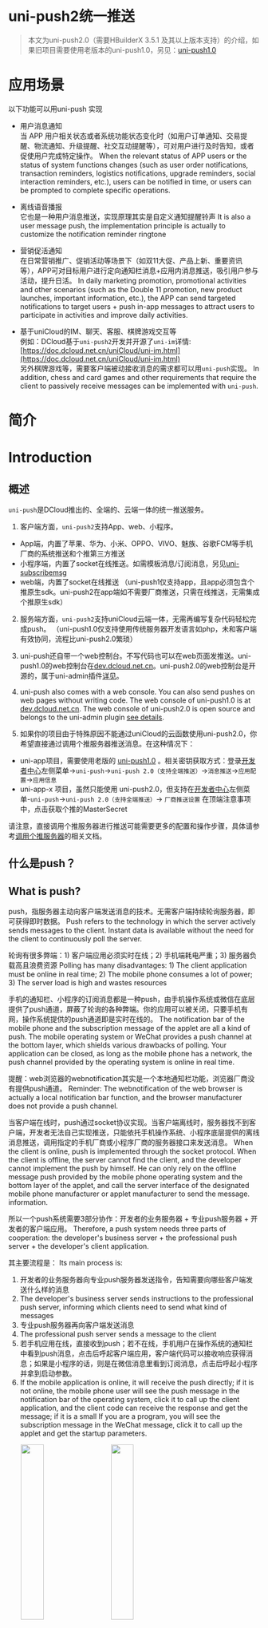 # uni-push2统一推送

> 本文为uni-push2.0（需要HBuilderX 3.5.1 及其以上版本支持）的介绍，如果旧项目需要使用老版本的uni-push1.0，另见：[uni-push1.0](unipush-v1.md)

# 应用场景
以下功能可以用uni-push 实现  
- 用户消息通知  
当 APP 用户相关状态或者系统功能状态变化时（如用户订单通知、交易提醒、物流通知、升级提醒、社交互动提醒等），可对用户进行及时告知，或者促使用户完成特定操作。
When the relevant status of APP users or the status of system functions changes (such as user order notifications, transaction reminders, logistics notifications, upgrade reminders, social interaction reminders, etc.), users can be notified in time, or users can be prompted to complete specific operations.

- 离线语音播报  
它也是一种用户消息推送，实现原理其实是自定义通知提醒铃声
It is also a user message push, the implementation principle is actually to customize the notification reminder ringtone

- 营销促活通知  
在日常营销推广、促销活动等场景下（如双11大促、产品上新、重要资讯等），APP可对目标用户进行定向通知栏消息+应用内消息推送，吸引用户参与活动，提升日活。
In daily marketing promotion, promotional activities and other scenarios (such as the Double 11 promotion, new product launches, important information, etc.), the APP can send targeted notifications to target users + push in-app messages to attract users to participate in activities and improve daily activities.

- 基于uniCloud的IM、聊天、客服、棋牌游戏交互等  
例如：DCloud基于`uni-push2`开发并开源了`uni-im`详情:[https://doc.dcloud.net.cn/uniCloud/uni-im.html](https://doc.dcloud.net.cn/uniCloud/uni-im.html)  
另外棋牌游戏等，需要客户端被动接收消息的需求都可以用`uni-push`实现。
In addition, chess and card games and other requirements that require the client to passively receive messages can be implemented with `uni-push`.

# 简介
# Introduction

## 概述
`uni-push`是DCloud推出的、全端的、云端一体的统一推送服务。

1. 客户端方面，`uni-push2`支持App、web、小程序。
  * App端，内置了苹果、华为、小米、OPPO、VIVO、魅族、谷歌FCM等手机厂商的系统推送和个推第三方推送
  * 小程序端，内置了socket在线推送。如需模板消息/订阅消息，另见[uni-subscribemsg](https://doc.dcloud.net.cn/uniCloud/uni-subscribemsg.html)
  * web端，内置了socket在线推送
  （uni-push1仅支持app，且app必须包含个推原生sdk。uni-push2在app端如不需要厂商推送，只需在线推送，无需集成个推原生sdk）
2. 服务端方面，`uni-push2`支持uniCloud云端一体，无需再编写复杂代码轻松完成push。
  （uni-push1.0仅支持使用传统服务器开发语言如php，未和客户端有效协同，流程比uni-push2.0繁琐）
3. uni-push还自带一个web控制台。不写代码也可以在web页面发推送。uni-push1.0的web控制台在[dev.dcloud.net.cn](https://dev.dcloud.net.cn)。uni-push2.0的web控制台是开源的，属于uni-admin插件[详见](https://ext.dcloud.net.cn/plugin?name=uni-push-admin)。
3. uni-push also comes with a web console. You can also send pushes on web pages without writing code. The web console of uni-push1.0 is at [dev.dcloud.net.cn](https://dev.dcloud.net.cn). The web console of uni-push2.0 is open source and belongs to the uni-admin plugin [see details](https://ext.dcloud.net.cn/plugin?name=uni-push-admin).

4. 如果你的项目由于特殊原因不能通过uniCloud的云函数使用uni-push2.0，你希望直接通过调用个推服务器推送消息。在这种情况下：
- uni-app项目，需要使用老版的 [uni-push1.0](./unipush-v1.md) 。相关密钥获取方式：登录[开发者中心](https://dev.dcloud.net.cn)左侧菜单->`uni-push`->`uni-push 2.0（支持全端推送）`->`消息推送`->`应用配置`->`应用信息`
- uni-app-x 项目，虽然只能使用 uni-push2.0，但支持在[开发者中心](https://dev.dcloud.net.cn)左侧菜单-`uni-push`->`uni-push 2.0（支持全端推送）`-> `厂商推送设置` 在顶端注意事项中，点击获取个推的MasterSecret

请注意，直接调用个推服务器进行推送可能需要更多的配置和操作步骤，具体请参考[调用个推服务器](./unipush-v1.md#request-getui)的相关文档。

## 什么是push？
## What is push?
push，指服务器主动向客户端发送消息的技术。无需客户端持续轮询服务器，即可获得即时数据。
Push refers to the technology in which the server actively sends messages to the client. Instant data is available without the need for the client to continuously poll the server.

轮询有很多弊端：1) 客户端应用必须实时在线；2) 手机端耗电严重；3) 服务器负载高且浪费资源
Polling has many disadvantages: 1) The client application must be online in real time; 2) The mobile phone consumes a lot of power; 3) The server load is high and wastes resources

手机的通知栏、小程序的订阅消息都是一种push，由手机操作系统或微信在底层提供了push通道，屏蔽了轮询的各种弊端。你的应用可以被关闭，只要手机有网，操作系统提供的push通道即是实时在线的。
The notification bar of the mobile phone and the subscription message of the applet are all a kind of push. The mobile operating system or WeChat provides a push channel at the bottom layer, which shields various drawbacks of polling. Your application can be closed, as long as the mobile phone has a network, the push channel provided by the operating system is online in real time.

提醒：web浏览器的webnotification其实是一个本地通知栏功能，浏览器厂商没有提供push通道。
Reminder: The webnotification of the web browser is actually a local notification bar function, and the browser manufacturer does not provide a push channel.

当客户端在线时，push通过socket协议实现。当客户端离线时，服务器找不到客户端，开发者无法自己实现推送，只能依托手机操作系统、小程序底层提供的离线消息推送，调用指定的手机厂商或小程序厂商的服务器接口来发送消息。
When the client is online, push is implemented through the socket protocol. When the client is offline, the server cannot find the client, and the developer cannot implement the push by himself. He can only rely on the offline message push provided by the mobile phone operating system and the bottom layer of the applet, and call the server interface of the designated mobile phone manufacturer or applet manufacturer to send the message. information.

所以一个push系统需要3部分协作：开发者的业务服务器 + 专业push服务器 + 开发者的客户端应用。
Therefore, a push system needs three parts of cooperation: the developer's business server + the professional push server + the developer's client application.

其主要流程是：
Its main process is:

1. 开发者的业务服务器向专业push服务器发送指令，告知需要向哪些客户端发送什么样的消息
1. The developer's business server sends instructions to the professional push server, informing which clients need to send what kind of messages
2. 专业push服务器再向客户端发送消息
2. The professional push server sends a message to the client
3. 若手机应用在线，直接收到push；若不在线，手机用户在操作系统的通知栏中看到push消息，点击后呼起客户端应用，客户端代码可以接收响应获得消息；如果是小程序的话，则是在微信消息里看到订阅消息，点击后呼起小程序并拿到启动参数。
3. If the mobile application is online, it will receive the push directly; if it is not online, the mobile phone user will see the push message in the notification bar of the operating system, click it to call up the client application, and the client code can receive the response and get the message; if it is a small If you are a program, you will see the subscription message in the WeChat message, click it to call up the applet and get the startup parameters.
<div style="float:clear;">
	<img width="30%" style="margin-left:5%;max-width:260px;" src="https://qiniu-web-assets.dcloud.net.cn/unidoc/zh/20220325203150.jpg"/>
	<img width="30%" style="margin-left:5%;max-width:260px;" src="https://qiniu-web-assets.dcloud.net.cn/unidoc/zh/3bb2b4c4-1b73-426d-b713-f076aff80868.jpg"/>
</div>

由于手机厂商众多，他们各自都有不同的推送服务，包括Apple、google（仅能在海外使用）、华为、小米、oppo、vivo、魅族，以及还有一些没有专业推送服务的中小手机品牌。他们对App后台耗电都有查杀机制，除了微信等大应用，普通应用很难常驻后台。
Due to the large number of mobile phone manufacturers, they each have different push services, including Apple, Google (only available overseas), Huawei, Xiaomi, oppo, vivo, Meizu, and some small and medium-sized mobile phone brands that do not have professional push services. They have a mechanism to check and kill the power consumption of the app in the background. Except for WeChat and other large applications, it is difficult for ordinary applications to stay in the background.

如果开发者把上述每个平台的客户端和服务器的SDK都对接一遍，还自己处理没有push服务的中小品牌手机，那过于困难了。所以业内有专业的推送服务厂商把各种手机厂商的通道封装成一套统一的API，如个推（属于上市公司每日互动）；同时这些三方专业推送厂商还提供了高速socket通道。当应用在线时，也可以直接通过socket下发消息。否则开发者需要写很多判断代码、搭建socket服务器、处理在线时和离线时各种差异。
It would be too difficult for developers to connect the client and server SDKs of each of the above platforms and deal with small and medium-sized mobile phones without push services by themselves. Therefore, there are professional push service providers in the industry that encapsulate the channels of various mobile phone manufacturers into a set of unified API, such as Ge Push (which belongs to the daily interaction of listed companies); at the same time, these three-party professional push providers also provide high-speed socket channels. When the application is online, it can also send messages directly through the socket. Otherwise, developers need to write a lot of judgment code, build a socket server, and deal with various differences between online and offline.

DCloud与个推（A股上市公司每日互动）深度合作，为uni-app的开发者提供了比传统方案便利甚多的统一推送方案`uni-push2`，利用云端一体的优势，同时提供基于uniCloud的push服务器和基于uni-app的push客户端，两者高效协同，极大的简化了push的使用。

> 注：`uni-push`的服务器稳定性是由阿里云serverless、腾讯云serverless、个推来保障的，都是日活过亿的上市公司，无需顾虑稳定性。
> Note: The server stability of `uni-push` is guaranteed by Alibaba Cloud serverless, Tencent Cloud serverless, and Getui, all of which are listed companies with over 100 million daily active users, so there is no need to worry about stability.

如下图所示：
首先开发者的uniCloud应用服务器向uni-push服务器发送push消息，然后
- 如果客户端应用在线，客户端通过socket直接收到push在线消息；
- If the client application is online, the client directly receives the push online message through the socket;
- 客户端应用不联网时，`uni-push`服务器根据客户端类型，把push消息发给某个手机厂商的push服务器或小程序的订阅消息服务器；然后厂商push通道会把这条消息发到手机的通知栏或微信的订阅消息里；手机用户点击通知栏消息或小程序订阅消息后，启动App或小程序，客户端才能收到离线消息。
	<img width="100%" src="https://qiniu-web-assets.dcloud.net.cn/unidoc/zh/cd3e676a-6a3b-44ea-9045-5bc058d0d8ae.png"/></br>


总结下`uni-push`提供的功能：
Summarize the functions provided by `uni-push`:
1. 一个在线的socket下行服务，无论app、小程序、web，只要在线，都可以从服务器推送消息。尤其对于uniCloud用户，这个免费socket下行服务用途很多。
1. An online socket downlink service, regardless of app, applet, or web, as long as it is online, it can push messages from the server. Especially for uniCloud users, this free socket downlink service has many uses.
2. app平台，提供app离线时的推送，聚合了所有已知手机厂商的push通道；对于未提供push通道的小手机厂商，提供后台常驻进程接收push消息（受手机rom节电设置约束）
2. The app platform provides push when the app is offline, and aggregates the push channels of all known mobile phone manufacturers; for small mobile phone manufacturers that do not provide push channels, it provides background resident processes to receive push messages (subject to mobile phone rom power saving settings)
3. 小程序平台，目前提供了下行socket通道，后续会整合小程序离线时的订阅消息
3. The Mini Program platform currently provides downlink socket channels, and will integrate the subscription messages when the Mini Program is offline in the future
4. web平台，目前提供了下行socket通道，后续会提供webnotification的封装。当标签卡在后台时（注意不是关闭时），仍然可以在屏幕上弹出通知栏。
4. The web platform currently provides downlink socket channels, and will provide webnotification encapsulation in the future. When the tab is stuck in the background (note not closed), the notification bar can still pop up on the screen.
5. 快应用平台，目前提供了下行socket通道，后续会提供离线push的封装
6. 一个[uni-admin](https://doc.dcloud.net.cn/uniCloud/admin)插件，开源的web控制台，无需编程，可视化界面发送push消息 [详见](https://ext.dcloud.net.cn/plugin?name=uni-push-admin)

在[uni-starter](https://doc.dcloud.net.cn/uniCloud/uni-starter)里，还提供了app push权限判断、申请、开关设置，搭配使用可以大量降低开发工作量。

注意：app申请创建通知栏消息、web申请弹出通知，均会由操作系统或浏览器自动弹窗询问用户是否同意。小程序下需要手机用户主动发起订阅行为，才能送达消息。
Note: The operating system or browser will automatically pop up a window to ask the user whether to agree or not. Under the applet, the mobile phone user needs to actively initiate the subscription behavior before the message can be delivered.

`uni-push`即降低了开发成本，又提高了push送达率，还支持全平台，并且免费，是当前推送的最佳解决方案。
`uni-push` not only reduces the development cost, but also improves the push delivery rate. It also supports all platforms and is free. It is the best solution for current push.

## uni-push2.0 使用uniCloud产生的费用说明@cost
## uni-push2.0 Description of the cost generated by using uniCloud @cost

uni-push本身并不收费，实际使用中需要依赖uniCloud云服务，而uniCloud价格很实惠：  
- 调用10000次云函数仅需0.0133元
- It only costs 0.0133 yuan to call cloud functions 10,000 times
- 调用10000次数据库查询仅需0.015元
- It only costs 0.015 yuan to call 10,000 database queries

可见价格之低，几乎可以忽略不计。
It can be seen that the price is so low that it is almost negligible.

一次消息推送 = 1次云函数请求 + 最高3次数据库查询（最常用的基于user_id推送仅需一次查询，详情参考：[推送接口查库详解](https://doc.dcloud.net.cn/uniCloud/uni-cloud-push/mate.html#%E6%8E%A8%E9%80%81%E6%8E%A5%E5%8F%A3%E6%9F%A5%E5%BA%93%E8%AF%A6%E8%A7%A3)

即：最高(1 * 0.0133 + 3 * 0.015)/10000 = 0.00000583元/每次（注：给你的应用的所有注册用户群发消息算一次）  

详细的计费参考：[阿里云版uniCloud按量计费文档](https://doc.dcloud.net.cn/uniCloud/price.html#aliyun-postpay)

# 常见问题
# common problem
有了uni-push，开发者不应该再使用其他push方案了。但我们发现很多开发者有误解，导致还在错误使用其他推送。
With uni-push, developers should no longer use other push schemes. However, we found that many developers have misunderstandings, which lead to the wrong use of other pushes.

- 常见误解1：“uni-push的专业性，和专业的个推、极光等服务可相比吗？”
- Common misunderstanding 1: "Is the professionalism of uni-push comparable to professional personal push, Aurora and other services?"

	答：uni-push 是由个推将其本来收费的 push 产品，免费提供给了DCloud的开发者。它与个推vip push的只有3个区别：1、免费；2、账户使用的是DCloud开发者账户，而无需再重新注册个推账户；3、开发文档看DCloud的。

- 常见误解2：“uni-push好麻烦，我就喜欢个推、极光这种简单sdk，不想去各个rom厂商去申请一圈”
- Common misunderstanding 2: "uni-push is so troublesome, I like simple sdk like push and aurora, and I don't want to go to various rom manufacturers to apply for a circle"

	答：uni-push不建立在申请手机厂商授权的基础上，如果你不申请那些，使用起来和用普通的push是一样的。但是要特别注意，推送行业的现状就是：不集成rom厂商的推送，就无法在App离线时发送push。按照普通push模式使用，后果就是在华为、小米、OPPO、VIVO、魅族上发不了离线消息。
	A: uni-push is not based on applying for authorization from mobile phone manufacturers. If you do not apply for those, it will be the same as using ordinary push. However, special attention should be paid to the status quo of the push industry: without integrating the push of the rom manufacturer, it is impossible to send push when the app is offline. According to the normal push mode, the consequence is that offline messages cannot be sent on Huawei, Xiaomi, OPPO, VIVO, and Meizu.

- 常见误解3：“uni-push的送达率高吗？是否可以付费来提升送达率，个推是有付费提升送达率的方法的”
- Common misunderstanding 3: "Is the delivery rate of uni-push high? Is it possible to pay to increase the delivery rate? There is a way to pay to increase the delivery rate of uni-push"

	答：前文已经说了。个推的付费提升送达率的产品就是vip push，而uni-push就是个推的vip Push。DCloud通过谈判免费给DCloud的开发者使用了。
	A: It has been mentioned above. The paid product of uni-push to improve the delivery rate is vip push, and uni-push is the vip push of uni-push. DCloud has been negotiated for free use by DCloud developers.

- uni-push可以完整替代socket吗？
- Can uni-push completely replace sockets?

	答：能部分替代。uni-push客户端接收消息的通讯协议属于websocket；但业务服务端向uni-push服务发送消息用的是http通讯协议，会有1-2秒的延时。需要超低延迟的应用场景，如多人交互远程画板不合适。但对于普通的im消息、聊天、通知都没有问题。

- 5+app和wap2app支持uni-push2.0吗？  
	
	答：暂不支持。
	A: Not currently supported.

- **使用有其他疑问**，欢迎扫码加入 uni-push2.0 微信交流群讨论：
    <br/><img src="https://qiniu-web-assets.dcloud.net.cn/unidoc/zh/support.jpg" width="250"/>

# 快速上手
## 第一步：开通  
- 使用 HBuilder 账号登录 [开发者中心](https://dev.dcloud.net.cn) 
- 在左侧菜单栏找到`uni-push`-`uni-push 2.0（支持全端推送）`-`应用信息`，点击“当前应用”选择要操作的应用。
	可进入uni-push 应用开通界面。如下图所示：
![](https://qiniu-web-assets.dcloud.net.cn/unidoc/zh/uni-push2-info.jpg)

### 手机号验证
### Phone number verification

按照国家法律要求，所有提供云服务的公司在用户使用云服务时都需要验证手机号。
According to national legal requirements, all companies that provide cloud services need to verify mobile phone numbers when users use cloud services.

用户初次开通 uni-push 时，需要向个推同步手机号信息（DCloud开发者无需再注册个推账户）。
![](https://img-cdn-aliyun.dcloud.net.cn/uni-app/doc/dev/sm.png)

### 填写应用信息
### Fill in the application information
应用开通 uni-push 功能时，需要提交应用相关信息，如下图所示：
![](https://qiniu-web-assets.dcloud.net.cn/unidoc/zh/uniPush2-info.jpg)

关联服务空间说明：uni-push2.0需要开发者开通uniCloud。不管您的业务服务器是否使用uniCloud，但专业推送服务器在uniCloud上。
Description of associated service space: uni-push2.0 requires developers to activate uniCloud. It doesn't matter if your business server uses uniCloud or not, but the professional push server is on uniCloud.

- 如果您的后台业务使用uniCloud开发，那理解比较简单。
- If your backend business is developed using uniCloud, it is easier to understand.
- 如果您的后台业务没有使用uniCloud，那么也需要在uni-app项目中创建uniCloud环境，在HBuilderX中和dev的uni-push配置中均绑定相同服务空间，之前的业务仍然由客户端连接原有传统服务器，push相关功能则通过uniCloud服务空间实现。如果您之前使用过三方推送服务的话，可以理解为您的服务器不再调用个推服务器，而是改为调用uniCloud服务空间。
- If your background business does not use uniCloud, you also need to create an uniCloud environment in the uni-app project, bind the same service space in HBuilderX and the uni-push configuration of dev, and the previous business is still connected by the client. There are traditional servers, and push-related functions are implemented through the uniCloud service space. If you have used the three-party push service before, it can be understood that your server no longer calls the personal push server, but instead calls the uniCloud service space.

在uniCloud的云函数中，加载扩展库 `uni-cloud-push`，直接调用相关API，无需额外的服务端配置。而传统服务器开发者需要把这个[云函数URL化](https://uniapp.dcloud.io/uniCloud/http.html)后变成http接口，再由原来的php或java代码调用这个http接口。
In the cloud function of uniCloud, load the extension library `uni-cloud-push`, and directly call the related API without additional server configuration. Traditional server developers need to convert this [cloud function URL](https://uniapp.dcloud.io/uniCloud/http.html) into an http interface, and then call this http interface from the original php or java code.

注意：`Android包名、签名（SHA1指纹）`或`iOS Bundle ID`，必须确保与客户端manifest.json配置的证书相关信息一致，否则可能会导致无法正常打包或收到推送消息。
Note: The `Android package name, signature (SHA1 fingerprint)` or `iOS Bundle ID` must be consistent with the certificate-related information configured in the manifest.json of the client, otherwise, the package may not be properly packaged or the push message may not be received.

参考资料：[关于Android证书](https://ask.dcloud.net.cn/article/35985#server)、[iOS证书申请](https://ask.dcloud.net.cn/article/152)
Reference materials: [About Android certificate](https://ask.dcloud.net.cn/article/35985#server), [iOS certificate application](https://ask.dcloud.net.cn/article/152)

开通完成后，后续仍可以在这里修改以上信息。
After the activation is completed, you can still modify the above information here.

开通App的完整流程较多，但开通web和小程序的流程比较简单，即开即用。可以快速将uni-app项目运行到浏览器或小程序体验。
There are many complete processes for opening an app, but the process for opening a web and a small program is relatively simple, and it can be used immediately. A uni-app project can be quickly run into a browser or applet experience.

## 第二步：配置  
- iOS 平台还需要上传专用的推送证书
- iOS platform also needs to upload a dedicated push certificate
	+ 证书申请：如何获取推送证书请参考个推官方文档教程 [iOS证书配置指南](https://docs.getui.com/getui/mobile/ios/apns/)
	+ Certificate application: how to obtain the push certificate, please refer to the official document tutorial [iOS certificate configuration guide](https://docs.getui.com/getui/mobile/ios/apns/)
	+ 证书上传入口：消息推送-“配置管理”-“应用配置”
	+ Certificate upload entry: message push - "configuration management" - "application configuration"
![](https://img-cdn-aliyun.dcloud.net.cn/uni-app/doc/dev/ios.png)
- APP手机厂商推送参数设置（可选，应用进程离线时推送通道）
- APP mobile phone manufacturer push parameter settings (optional, push channel when the application process is offline)
	![](https://img-cdn-aliyun.dcloud.net.cn/uni-app/doc/dev/20220728173149.png)
	uni-push集成并统一了各个手机厂商的系统级推送，目前支持魅族、OPPO、华为、小米、VIVO。如果需要使用厂商推送，需要先在各厂商开发者平台申请。详见[厂商推送应用创建配置流程](https://www.dcloud.io/docs/a/uni-push/manufacturer.pdf)

## 第三步：客户端操作
## Step 3: Client Operation
### 名词解释
### Glossary
#### 离线推送@offline
<img width="30%" style="margin-left:20px;margin-top:0;float:right;" src="https://qiniu-web-assets.dcloud.net.cn/unidoc/zh/20220325203150.jpg"/>

仅APP端支持，当应用被用户关闭，或者运行到后台时，手机厂商为了省电或释放内存，会终止App后台联网。
It is only supported on the APP side. When the application is closed by the user or runs in the background, the mobile phone manufacturer will terminate the APP background networking in order to save power or release memory.

消息将通过不会离线的手机厂商通道，下发到手机系统推送服务模块；
The message will be sent to the mobile phone system push service module through the mobile phone manufacturer channel that will not be offline;

此时客户端会自动创建通知栏消息，展示在系统消息中心（如图所示）但客户端监听不到消息内容；当用户点击通知栏消息后，会将APP唤醒此时APP才能监听到消息内容。
At this time, the client will automatically create a notification bar message and display it in the system message center (as shown in the figure), but the client cannot monitor the content of the message; when the user clicks the notification bar message, the APP will wake up and the APP can only monitor the message. content.

#### 在线推送@online
#### Online push @online
当应用在线时，不会创建“通知栏消息”，此时客户端会立即监听到消息内容。
When the application is online, no "notification bar message" will be created, and the client will immediately monitor the content of the message.

如果你希望当应用在线时，也通过“通知栏消息”来提醒用户；可以通过以下两种方式实现：
1. 监听到消息内容后，根据业务需要自己判断是否要创建“通知栏消息”，需要就调用创建本地消息API `uni.createPushMessage`(uni-app 框架[详情参考](/api/plugins/push.html#createpushmessage)，uni-app x 框架[详情参考](/uni-app-x/api/plugins/push.html#createpushmessage)) 手动创建通知栏消息。
2. 服务端执行推送时，传递参数`force_notification:true`，客户端就会自动创建“通知栏消息”（此时你监听不到消息内容），当用户点击通知栏消息后，APP才能监听到消息内容。
2. When the server executes the push, pass the parameter `force_notification:true`, and the client will automatically create a "notification bar message" (you cannot listen to the message content at this time). When the user clicks the notification bar message, the APP can listen to it. Message content.

以上两种方案各有优劣，方案一更加灵活；比如：客服功能，客户端接收到聊天消息时，应用如果已经打开聊天对话页面，就直接将监听到的推送内容，渲染到页面。如果应用未打开聊天页，则调用api创建“通知栏消息”提醒用户；此时你还可以执行一些其他逻辑，比如将tabBar的消息中心加红点等。方案二比较简便，客户端无需额外编写代码，自动创建通知栏消息；但仅适用于不关心客户端行为就创建“通知栏消息”的场景，如广告营销内容的推送等。
The above two solutions have their own advantages and disadvantages, and the first solution is more flexible; for example, in the customer service function, when the client receives a chat message, if the application has already opened the chat dialog page, it will directly render the monitored push content to the page. If the app does not open the chat page, call the api to create a "notification bar message" to remind the user; at this time, you can also perform some other logic, such as adding a red dot to the message center of the tabBar. Option 2 is relatively simple. The client does not need to write additional code to automatically create notification bar messages; but it is only suitable for scenarios where "notification bar messages" are created without caring about client behavior, such as the push of advertising and marketing content.

#### 客户端类型@getuiPhoneType
个推的客户端类型是仅根据使用的sdk类型来判断的，分为两类：
1. native sdk（在`manifest.json`->`APP 模块配置`->`uniPush 2.0`配置界面勾选离线推送时启用的 sdk），获取到的 cid 的 phoneType 为 APP 类型。
2. jssdk（`manifest.json`->`APP 模块配置`->`uniPush 2.0`配置界面，仅勾选在线推送，未勾选离线推送时启用的 sdk），获取到的 cid 的 phoneType 均为小程序，而不管实际上你的客户端是 APP、小程序还是 web。

### 客户端启用uni-push2.0

- uni-app x 框架的App端  
  标准基座不包含uni-push模块，如果需要使用此模块，应当在提交云打包时，项目代码中包含uni-push相关客户端api。[点此](/uni-app-x/collocation/manifest-modules.html#treeshaking)了解uni-app x的摇树机制
  
  所以在开发调试时，需要先写一段包含uni-push相关客户端api代码，再打一个自定义基座。  
  
  例如：
  1. 先添加如下代码：
  ```js
  uni.getPushClientId({
    success(res) {
      console.log(res);
    },
    fail(err) {
      console.log(err)
    }
  })
  ```
  > 注意：此时由于运行的标准基座中，不包含uni-push模块，如果运行会报错，不用着急继续往下操作  
  2. 点击菜单栏的【发行】-【原生APP-云打包】然后再弹出的窗口中勾选【制作自定义调试基座】- 点击【打包】  
  3. 打包成功后，点击菜单栏的【运行】-【运行到手机或模拟器】-【运行到 Android App 基座】然后再弹出的窗口中勾选【使用自定义基座运行】-【运行】  
  4. HBuilderX 4.0起uni-app x支持编译到web端，在web端使用uni.getPushClientId方法需写成：
  ``` js
  uni.getPushClientId({
    complete(e : any) {
      console.log(e);
    }
  } as GetPushClientIdOptions)
  // 其中 as GetPushClientIdOptions 不可省略
  ```
  
  接下来即可使用 uni-push 相关客户端 api

- uni-app 框架App端  
操作步骤打开`manifest.json` - `App模块配置` - 中勾选`uni-push 2.0` - `重新编译项目`
![](https://qiniu-web-assets.dcloud.net.cn/unidoc/zh/20220525105852.jpg)

- h5端
![](https://qiniu-web-assets.dcloud.net.cn/unidoc/zh/20220525105914.jpg)

-  微信小程序端
![](https://qiniu-web-assets.dcloud.net.cn/unidoc/zh/87accaa0-e6a4-4916-9a74-87719142abaa.jpg)


其他小程序启用方式参考微信小程序，这里不一一列举
Refer to WeChat Mini Programs for other ways of enabling small programs, which will not be listed here.

在`manifest.json`中配置完之后，需要重新编译项目，即：点击如图`重新运行`按钮
After configuring in `manifest.json`, you need to recompile the project, that is: click the `Rerun` button as shown in the figure

<img width="50%" style="max-width:260px;" src="https://qiniu-web-assets.dcloud.net.cn/unidoc/zh/WechatIMG589.jpeg"/>


#### 小程序中使用uni-push2.0的白名单配置@useinmp
#### Whitelist configuration @useinmp using uni-push2.0 in the applet

uni-push在web和小程序端就是个websocket；各家小程序平台，均要求在小程序管理后台配置小程序应用的联网服务器域名，否则无法联网。
uni-push is a websocket on the web and applet side; each applet platform requires the configuration of the network server domain name of the applet application in the applet management background, otherwise it will not be able to connect to the Internet.

根据下表，在小程序管理后台设置socket合法域名。下表的域名均为个推自有域名，并非DCloud所属域名。
According to the following table, set the socket legal domain name in the applet management background. The domain names in the table below are all self-owned domain names, not the domain names of DCloud.

- HBuilderX 3.6.15以下版本（小程序和web端 WebSocket连接不稳定，请尽快升级）
- Versions below HBuilderX 3.6.15 (the connection between the MiniApp and the web-side WebSocket is unstable, please upgrade as soon as possible)

|域名|端口|
|Domain Name|Port|
|--	|--	|
|wshz.getui.net|5223|
|wshz.gepush.com|5223|


- HBuilderX 3.6.15及以上版本
- HBuilderX 3.6.15 and above

|域名|端口|
|Domain Name|Port|
|--	|--	|
|wshzn.gepush.com |5223|
|wshzn.getui.net |5223（3.8.5新增）|


### 客户端监听推送消息@listener  
监听推送消息的代码，需要在收到推送消息之前被执行。所以应当写在应用一启动就会触发的[应用生命周期](https://uniapp.dcloud.io/collocation/App.html#applifecycle)`onLaunch`中。
The code that listens for push messages needs to be executed before receiving push messages. So it should be written in the [application lifecycle](https://uniapp.dcloud.io/collocation/App.html#applifecycle)`onLaunch` that will be triggered as soon as the application starts.

示例代码：
```js 
// 文件路径：项目根目录App.vue/uvue
export default {
	onLaunch: function() {
		console.log('App Launch')
		uni.onPushMessage((res) => {
			console.log("收到推送消息：",res) //监听推送消息
		})
	},
	onShow: function() {
		console.log('App Show')
	},
	onHide: function() {
		console.log('App Hide')
	}
}
```

> 先跟着示例代码简单体验，详细的uni.onPushMessage API介绍：uni-app 框架[详情参考](/api/plugins/push.html#onpushmessage)，uni-app x 框架[详情参考](/uni-app-x/api/plugins/push.html#onpushmessage)

**APP端真机运行注意:** 
- 如果启用了离线推送，必须：经过发行原生app云打包后，客户端才能监听到推送消息。标准HBuilder运行基座无法使用。
- 离线推送时，Android手机厂商通道推送[需设置消息渠道id](/uniCloud/uni-cloud-push/api.md#channel)，否则会被限制频次和静默推送(静音且需下拉系统通知栏才可见)
- 如果Android应用进入后台后（App未销毁），点击通知消息无法拉起App，请检查设备是否有禁止后台弹出界面，路径>>设置-应用管理-测试应用-权限管理-后台弹出界面，(一般是小米、oppo、
- If the Android app enters the background (the App is not destroyed), and the app cannot be launched by clicking the notification message, please check whether the device has a pop-up interface that prohibits the background. Path >> Settings - Application Management - Test Application - Permission Management - Background pop-up interface, ( Usually millet, oppo,
vivo设备)。
vivo devices).

### 获取客户端推送标识  
假如我要给“张三”打电话，那就需要知道对方的电话标识，即电话号码是多少。
If I want to call "Zhang San", I need to know the phone ID of the other party, that is, what the phone number is.
同理，要给某个客户端推送消息，也需要知道该设备的客户端推送标识。
Similarly, to push a message to a client, you also need to know the client push identifier of the device.

> 先跟着示例代码简单体验，详细的uni.getPushClientId API介绍：uni-app 框架[详情参考](/api/plugins/push.html#onpushmessage)，uni-app x 框架[详情参考](/uni-app-x/api/plugins/push.html#onpushmessage)
代码示例：
Code example:
```js
// uni-app客户端获取push客户端标记
// uni-app client gets push client tag
uni.getPushClientId({
	success: (res) => {
		let push_clientid = res.cid
		console.log('客户端推送标识:',push_clientid)
	},
	fail(err) {
		console.log(err)
	}
})
```
## 第四步：服务端推送消息  
消息推送属于敏感操作，只能直接或间接由服务端触发。传统的三方push服务，需要开发者在服务端配置密钥或证书，根据服务器端文档签名获取token，再向相关URL接口发起网络请求......
Message push is a sensitive operation that can only be triggered directly or indirectly by the server. The traditional three-party push service requires the developer to configure a key or certificate on the server side, obtain the token according to the server-side document signature, and then initiate a network request to the relevant URL interface...

而uni-push2.0，开发者无需关心证书、签名、服务器端文档，使用简单。云函数通过 uni-push服务端sdk，即`uni-cloud-push`的API即可直接执行uni-push所有操作。

uni-push的服务端sdk的体积不小，没有内置在云函数中。在需要操作uni-push的云函数里，开发者需手动配置`uni-cloud-push`扩展库。
The server-side SDK of uni-push is not small in size, and it is not built into the cloud function. In cloud functions that need to operate uni-push, developers need to manually configure the `uni-cloud-push` extension library.
（uniCloud扩展库，是uniCloud自带API中不常用且包体积较大的部分，被独立为扩展库，可以由开发者自行选择是否使用该扩展库）
(uniCloud extension library, which is not commonly used in uniCloud's own API and has a large package size, is an independent extension library, and developers can choose whether to use this extension library)

- HBuilderX 中新建云函数时可选择uni-cloud-push扩展库，或者如下图所示在已有的云函数目录点右键选择“管理公共模块或扩展库依赖”
- When creating a new cloud function in HBuilderX, you can choose the uni-cloud-push extension library, or right-click on the existing cloud function directory as shown in the figure below and select "Manage Common Module or Extension Library Dependencies"

<img style="width:80%;max-width:600px;margin:0 10%" src="https://qiniu-web-assets.dcloud.net.cn/unidoc/zh/uniPush-glkzk.jpg"/>
</br>
<img style="width:80%;max-width:450px;margin:0 10%" src="https://qiniu-web-assets.dcloud.net.cn/unidoc/zh/uniPush-kzk.jpg"/>
</br>

下面是一个开启了`uni-cloud-push`扩展库的云函数的package.json示例，**注意不可有注释，以下文件内容中的注释仅为说明，如果拷贝此文件，切记去除注释**
The following is a package.json example of a cloud function with the `uni-cloud-push` extension library enabled. **Note that there should be no comments. The comments in the following file content are for illustration only. If you copy this file, remember to remove the comments**

```json
{
	"name": "test",
	"version": "1.0.0",
	"description": "",
	"main": "index.js",
	"extensions": {
		"uni-cloud-push": {} // 配置为此云函数开启uni-cloud-push扩展库，值为空对象留作后续追加参数，暂无内容
	},
	"author": ""
}
```

**注意：扩展库依赖3张opendb表：`opendb-tempdata`,`opendb-device`,`uni-id-device`。公测版uniCloud，执行扩展库会自动创建。如果你使用的是uniCloud正式版需要自己创建这3张表。**
**Note: The extension library depends on 3 opendb tables: `opendb-tempdata`, `opendb-device`, `uni-id-device`. In the public beta version of uniCloud, the execution extension library will be automatically created. If you are using the official version of uniCloud, you need to create these 3 tables yourself. **

云函数中调用uni-cloud-push扩展库的`sendMessage`方法，向客户端推送消息
Call the `sendMessage` method of the uni-cloud-push extension library in the cloud function to push messages to the client

```js
// 简单的使用示例
// simple usage example
'use strict';
const uniPush = uniCloud.getPushManager({appId:"__UNI__XXXXXX"}) //注意这里需要传入你的应用appId，用于指定接收消息的客户端
exports.main = async (event, context) => {
	return await uniPush.sendMessage({
		"push_clientid": "xxx", 	//填写上一步在uni-app客户端获取到的客户端推送标识push_clientid
		"title": "通知栏显示的标题",	
		"content": "通知栏显示的内容",
		"payload": {
			"text":"体验一下uni-push2.0"
		}
	})
};
```

在云函数文件目录右键（或按快捷键ctrl + r）-> `运行-本地云函数`，此时你的客户端将收到推送消息（应用关闭时为通知栏消息，在线时代码监听到推送消息）

> 先跟着示例代码简单体验一下，详细的uniPush.sendMessage API介绍[详情参考](https://doc.dcloud.net.cn/uniCloud/uni-cloud-push/api.html#uni-cloud-push)

如果按步骤操作完毕，此时你运行起来的uni-app客户端就会打印出“收到推送消息：xxxx”。如遇异常，可以重新运行一遍。
If the steps are completed, the uni-app client you run at this time will print out "Push message received: xxxx". In case of exception, you can run it again.

# 最佳实践
# Best Practices
上一章，演示了基于“客户端推送标识”的消息推送，仅为方便理解和体验；在业务开发中，通常是指定消息的接收人，而不是某个设备。
In the previous chapter, the message push based on the "client push identity" was demonstrated, which is only for the convenience of understanding and experience; in business development, the recipient of the message is usually specified, not a certain device.

如果项目使用[uni-id-pages](https://ext.dcloud.net.cn/plugin?id=8577)或 [uni-id-pages-x](https://ext.dcloud.net.cn/plugin?name=uni-id-pages-x)，即可直接指定基于uni-id的user_id、user_tag，并可筛选设备的平台、登录信息是否有效等，执行推送消息。

uni-id-pages/uni-id-pages-x 已经内置了：在登录账号、退出账号、切换账号、token续期、注销账号5个时机，管理uni-id-device表、opendb-device表与user_id、push_clientid、platform、os_name等字段的映射关系。[详情参考](https://doc.dcloud.net.cn/uniCloud/uni-cloud-push/mate.html)  

::: warning 注意  
  以上内置逻辑，在uni-id-pages下，会自动判断是否启用push模块自动执行；但uni-id-pages-x下，需手动在:`/uni_modules/uni-id-pages-x/init.uts`导入 autoReportPushClientId 模块。  
:::

此外uni-push2.0 还提供了uni-admin中的web控制台[uni-push-admin](https://ext.dcloud.net.cn/plugin?name=uni-push-admin)。包含消息推送、推送统计等功能，而且是开源的，可自定义。如图：

![](https://qiniu-web-assets.dcloud.net.cn/unidoc/zh/f981f620-f9de-11ec-8412-6b7a68f609ab_0.jpg)
